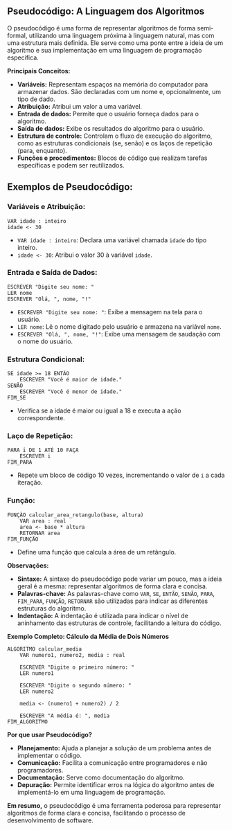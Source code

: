 ## Pseudocódigo: A Linguagem dos Algoritmos

O pseudocódigo é uma forma de representar algoritmos de forma semi-formal, utilizando uma linguagem próxima à linguagem natural, mas com uma estrutura mais definida. Ele serve como uma ponte entre a ideia de um algoritmo e sua implementação em uma linguagem de programação específica.

**Principais Conceitos:**

* **Variáveis:** Representam espaços na memória do computador para armazenar dados. São declaradas com um nome e, opcionalmente, um tipo de dado.
* **Atribuição:** Atribui um valor a uma variável.
* **Entrada de dados:** Permite que o usuário forneça dados para o algoritmo.
* **Saída de dados:** Exibe os resultados do algoritmo para o usuário.
* **Estrutura de controle:** Controlam o fluxo de execução do algoritmo, como as estruturas condicionais (se, senão) e os laços de repetição (para, enquanto).
* **Funções e procedimentos:** Blocos de código que realizam tarefas específicas e podem ser reutilizados.

## Exemplos de Pseudocódigo:

### Variáveis e Atribuição:
```
VAR idade : inteiro
idade <- 30
```
* `VAR idade : inteiro`: Declara uma variável chamada `idade` do tipo inteiro.
* `idade <- 30`: Atribui o valor 30 à variável `idade`.

### Entrada e Saída de Dados:
```
ESCREVER "Digite seu nome: "
LER nome
ESCREVER "Olá, ", nome, "!"
```
* `ESCREVER "Digite seu nome: "`: Exibe a mensagem na tela para o usuário.
* `LER nome`: Lê o nome digitado pelo usuário e armazena na variável `nome`.
* `ESCREVER "Olá, ", nome, "!"`: Exibe uma mensagem de saudação com o nome do usuário.

### Estrutura Condicional:
```
SE idade >= 18 ENTÃO
    ESCREVER "Você é maior de idade."
SENÃO
    ESCREVER "Você é menor de idade."
FIM_SE
```
* Verifica se a idade é maior ou igual a 18 e executa a ação correspondente.

### Laço de Repetição:
```
PARA i DE 1 ATÉ 10 FAÇA
    ESCREVER i
FIM_PARA
```
* Repete um bloco de código 10 vezes, incrementando o valor de `i` a cada iteração.

### Função:
```
FUNÇÃO calcular_area_retangulo(base, altura)
    VAR area : real
    area <- base * altura
    RETORNAR area
FIM_FUNÇÃO
```
* Define uma função que calcula a área de um retângulo.

**Observações:**

* **Sintaxe:** A sintaxe do pseudocódigo pode variar um pouco, mas a ideia geral é a mesma: representar algoritmos de forma clara e concisa.
* **Palavras-chave:** As palavras-chave como `VAR`, `SE`, `ENTÃO`, `SENÃO`, `PARA`, `FIM_PARA`, `FUNÇÃO`, `RETORNAR` são utilizadas para indicar as diferentes estruturas do algoritmo.
* **Indentação:** A indentação é utilizada para indicar o nível de aninhamento das estruturas de controle, facilitando a leitura do código.

**Exemplo Completo: Cálculo da Média de Dois Números**

```
ALGORITMO calcular_media
    VAR numero1, numero2, media : real

    ESCREVER "Digite o primeiro número: "
    LER numero1

    ESCREVER "Digite o segundo número: "
    LER numero2

    media <- (numero1 + numero2) / 2

    ESCREVER "A média é: ", media
FIM_ALGORITMO
```

**Por que usar Pseudocódigo?**

* **Planejamento:** Ajuda a planejar a solução de um problema antes de implementar o código.
* **Comunicação:** Facilita a comunicação entre programadores e não programadores.
* **Documentação:** Serve como documentação do algoritmo.
* **Depuração:** Permite identificar erros na lógica do algoritmo antes de implementá-lo em uma linguagem de programação.

**Em resumo,** o pseudocódigo é uma ferramenta poderosa para representar algoritmos de forma clara e concisa, facilitando o processo de desenvolvimento de software.
